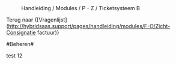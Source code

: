 <properties>
	<page>
		<title>Ticketsysteem</title>
	</page>
	<menu>
		<position>Handleiding / Modules / P - Z / Ticketsysteem</position> 
		<title>Beheren ticketsysteem</title>
	<sort>B</sort>
	</menu>
</properties>

Terug naar {[Vragenlijst](http://hybridsaas.support/pages/handleiding/modules/F-O/Zicht-Consignatie factuur)}

#Beheren#

test 12